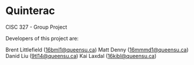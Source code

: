 # Quinterac
CISC 327 - Group Project

Developers of this project are:

Brent Littlefield (16bml1@queensu.ca)
Matt Denny (16mmmd1@queensu.ca)
Danid Liu (9tl14@queensu.ca)
Kai Laxdal (16kibl@queensu.ca)
